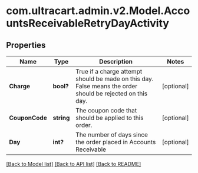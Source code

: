 # com.ultracart.admin.v2.Model.AccountsReceivableRetryDayActivity
## Properties

Name | Type | Description | Notes
------------ | ------------- | ------------- | -------------
**Charge** | **bool?** | True if a charge attempt should be made on this day.  False means the order should be rejected on this day. | [optional] 
**CouponCode** | **string** | The coupon code that should be applied to this order. | [optional] 
**Day** | **int?** | The number of days since the order placed in Accounts Receivable | [optional] 


[[Back to Model list]](../README.md#documentation-for-models) [[Back to API list]](../README.md#documentation-for-api-endpoints) [[Back to README]](../README.md)

